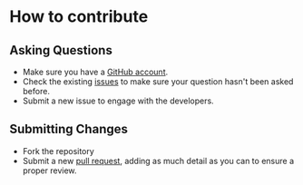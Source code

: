 # How to contribute

## Asking Questions
* Make sure you have a [GitHub account](https://github.com).
* Check the existing [issues](https://github.com/robertcoltheart/Revel/issues) to make sure your question hasn't been asked before.
* Submit a new issue to engage with the developers.

## Submitting Changes
* Fork the repository
* Submit a new [pull request](https://github.com/robertcoltheart/Revel/pulls), adding as much detail as you can to ensure a proper review.
